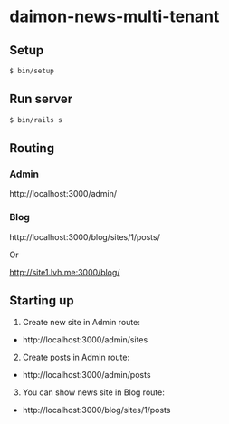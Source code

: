 # daimon-news-multi-tenant

## Setup

``` sh
$ bin/setup
```

## Run server

``` sh
$ bin/rails s
```

## Routing

### Admin

http://localhost:3000/admin/

### Blog

http://localhost:3000/blog/sites/1/posts/

Or

http://site1.lvh.me:3000/blog/

## Starting up

1. Create new site in Admin route:
  * http://localhost:3000/admin/sites
2. Create posts in Admin route:
  * http://localhost:3000/admin/posts
3. You can show news site in Blog route:
  * http://localhost:3000/blog/sites/1/posts
